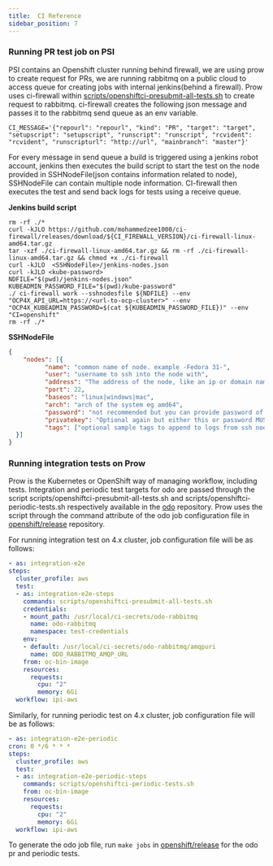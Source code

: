 ```yaml
---
title:  CI Reference
sidebar_position: 7
---
```


### Running PR test job on PSI
PSI contains an Openshift cluster running behind firewall, we are using prow to create request for PRs, we are running rabbitmq on a public cloud to access queue for creating jobs with internal jenkins(behind a firewall). Prow uses ci-firewall within [scripts/openshiftci-presubmit-all-tests.sh](https://github.com/redhat-developer/odo/blob/main/scripts/openshiftci-presubmit-all-tests.sh) to create request to rabbitmq.
ci-firewall creates the following json message and passes it to the rabbitmq send queue as an env variable.
```
CI_MESSAGE='{"repourl": "repourl", "kind": "PR", "target": "target", "setupscript": "setupscript", "runscript": "runscript", "rcvident": "rcvident", "runscripturl": "http://url", "mainbranch": "master"}'
```
For every message in send queue a build is triggered using a jenkins robot account, jenkins then executes the build script to start the test on the node provided in SSHNodeFile(json contains information related to node), SSHNodeFile can contain multiple node information. CI-firewall then executes the test and send back logs for tests using a receive queue.

**Jenkins build script**
```shell
rm -rf ./*
curl -kJLO https://github.com/mohammedzee1000/ci-firewall/releases/download/${CI_FIREWALL_VERSION}/ci-firewall-linux-amd64.tar.gz
tar -xzf ./ci-firewall-linux-amd64.tar.gz && rm -rf ./ci-firewall-linux-amd64.tar.gz && chmod +x ./ci-firewall
curl -kJLO  <SSHNodeFile>/jenkins-nodes.json
curl -kJLO <kube-password>
NDFILE="$(pwd)/jenkins-nodes.json"
KUBEADMIN_PASSWORD_FILE="$(pwd)/kube-password"
./ ci-firewall work --sshnodesfile ${NDFILE} --env "OCP4X_API_URL=https://<url-to-ocp-cluster>" --env "OCP4X_KUBEADMIN_PASSWORD=$(cat ${KUBEADMIN_PASSWORD_FILE})" --env "CI=openshift"
rm -rf ./*
```

**SSHNodeFile**
```json
{
    "nodes": [{
          "name": "common name of node. example -Fedora 31-",
          "user": "username to ssh into the node with",
          "address": "The address of the node, like an ip or domain name without port",
          "port": 22,
          "baseos": "linux|windows|mac",
          "arch": "arch of the system eg amd64",
          "password": "not recommended but you can provide password of target node",
          "privatekey": "Optional again but either this or password MUST be given.",
          "tags": ["optional sample tags to append to logs from ssh node. Node `name is already attached as `ssh:name`"]
  }]
}
```

### Running integration tests on Prow

Prow is the Kubernetes or OpenShift way of managing workflow, including tests. Integration and periodic test targets for odo are passed through the script scripts/openshiftci-presubmit-all-tests.sh and scripts/openshiftci-periodic-tests.sh respectively available in the [odo](https://github.com/redhat-developer/odo/tree/main/scripts) repository. Prow uses the script through the command attribute of the odo job configuration file in [openshift/release](https://github.com/openshift/release/tree/master/ci-operator/config/openshift/odo) repository.

For running integration test on 4.x cluster, job configuration file will be as follows:

```yaml
- as: integration-e2e
steps:
  cluster_profile: aws
  test:
  - as: integration-e2e-steps
    commands: scripts/openshiftci-presubmit-all-tests.sh
    credentials:
    - mount_path: /usr/local/ci-secrets/odo-rabbitmq
      name: odo-rabbitmq
      namespace: test-credentials
    env:
    - default: /usr/local/ci-secrets/odo-rabbitmq/amqpuri
      name: ODO_RABBITMQ_AMQP_URL
    from: oc-bin-image
    resources:
      requests:
        cpu: "2"
        memory: 6Gi
  workflow: ipi-aws
```

Similarly, for running periodic test on 4.x cluster, job configuration file will be as follows:

```yaml
- as: integration-e2e-periodic
cron: 0 */6 * * *
steps:
  cluster_profile: aws
  test:
  - as: integration-e2e-periodic-steps
    commands: scripts/openshiftci-periodic-tests.sh
    from: oc-bin-image
    resources:
      requests:
        cpu: "2"
        memory: 6Gi
  workflow: ipi-aws
```

To generate the odo job file, run `make jobs` in [openshift/release](https://github.com/openshift/release) for the odo pr and periodic tests.
